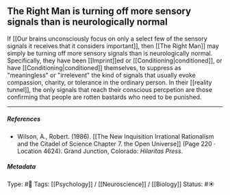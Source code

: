 ## The Right Man is turning off more sensory signals than is neurologically normal  # 

If [[Our brains unconsciously focus on only a select few of the sensory signals it receives that it considers important]], then [[The Right Man]] may simply be turning off more sensory signals than is neurologically normal. Specifically, they have been [[Imprint]]ed or [[Conditioning|conditioned]], or have [[Conditioning|conditioned]] themselves, to suppress as "meaningless" or "irrelevent" the kind of signals that usually evoke compassion, charity, or tolerance in the ordinary person. In their [[reality tunnel]], the only signals that reach their conscious percpetion are those confirming that people are rotten bastards who need to be punished. 

___

##### References

- Wilson, A., Robert. (1986). [[The New Inquisition Irrational Rationalism and the Citadel of Science Chapter 7. the Open Universe]] (Page 220 · Location 4624). Grand Junction, Colorado: _Hilaritas Press_.

##### Metadata

Type: #🔴 
Tags: [[Psychology]] / [[Neuroscience]] / [[Biology]] 
Status: #☀️ 